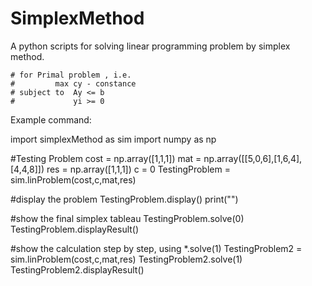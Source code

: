 # SimplexMethod
A python scripts for solving linear programming problem by simplex method.

    # for Primal problem , i.e.
    #         max cy - constance
    # subject to  Ay <= b
    #             yi >= 0
    
Example command:

import simplexMethod as sim
import numpy as np

#Testing Problem
cost = np.array([1,1,1])
mat = np.array([[5,0,6],[1,6,4],[4,4,8]])
res = np.array([1,1,1])
c = 0
TestingProblem = sim.linProblem(cost,c,mat,res)

#display the problem
TestingProblem.display()
print("")

#show the final simplex tableau
TestingProblem.solve(0)
TestingProblem.displayResult()

#show the calculation step by step, using *.solve(1)
TestingProblem2 = sim.linProblem(cost,c,mat,res)
TestingProblem2.solve(1)
TestingProblem2.displayResult()

